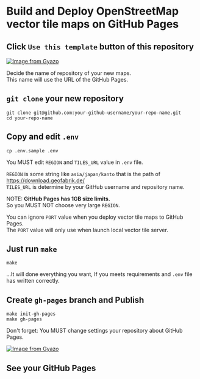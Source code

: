# Build and Deploy OpenStreetMap vector tile maps on GitHub Pages

## Click `Use this template` button of this repository

[![Image from Gyazo](https://i.gyazo.com/961462b0a684ae3fe8b862d67b9cc1d2.png)](https://gyazo.com/961462b0a684ae3fe8b862d67b9cc1d2)

Decide the name of repository of your new maps.  
This name will use the URL of the GitHub Pages.

## `git clone` your new repository

```
git clone git@github.com:your-github-username/your-repo-name.git
cd your-repo-name
```

## Copy and edit `.env`

```
cp .env.sample .env
```

You MUST edit `REGION` and `TILES_URL` value in `.env` file.

`REGION` is some string like `asia/japan/kanto` that is the path of https://download.geofabrik.de/  
`TILES_URL` is determine by your GitHub username and repository name.

NOTE: **GitHub Pages has 1GB size limits.**  
So you MUST NOT choose very large `REGION`.

You can ignore `PORT` value when you deploy vector tile maps to GitHub Pages.  
The `PORT` value will only use when launch local vector tile server.

## Just run `make`

```
make
```

...It will done everything you want, If you meets requirements and `.env` file has written correctly.

## Create `gh-pages` branch and Publish

```
make init-gh-pages
make gh-pages
```

Don't forget: You MUST change settings your repository about GitHub Pages.

[![Image from Gyazo](https://i.gyazo.com/6632ad1298122502b18cfc4d151b330a.png)](https://gyazo.com/6632ad1298122502b18cfc4d151b330a)

## See your GitHub Pages
